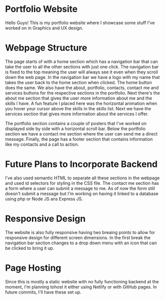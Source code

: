 # Portfolio Website
Hello Guys! This is my portfolio website where I showcase some stuff I've worked on in Graphics and UX design. 

# Webpage Structure
The page starts of with a home section which has a navigation bar that can take the user to all the other sections with just one click. The navigation bar is fixed to the top meaning the user will always see it even when they scroll down the web page. In the navigation bar we have a logo with my name that takes the user back to the home section when clicked. The home button does the same. We also have the about, portfolio, contacts, contact me and services buttons for the respective sections in the portfolio. Next there's the about me section that gives the user more information about me and the skills I have. A fun feature I placed here was the horizontal animation when you hover your cursor above the skills in the skills list. Next we have the services section that gives more information about the services I offer. 

The portfolio section contains a couple of posters that I've worked on displayed side by side with a horizontal scroll bar.
Below the portfolio section we have a contact me section where the user can send me a direct message. Finally, the page has a footer section that contains information like my contacts and a call to action.

# Future Plans to Incorporate Backend
I've also used semantic HTML to separate all these sections in the webpage and used id selectors for styling in the CSS file. The contact me section has a form where a user can submit a message to me. As of now the form still doesn't submit a message but I'm working on having it linked to a database using php or Node JS ans Express JS. 

# Responsive Design
The website is also fully responsive having two breaing points to allow for responsive design for different screen dimensions. In the first break the navigation bar section changes to a drop down menu with an icon that can be clicked to bring it up.

# Page Hosting 
Since this is mostly a static website with no fully functioning backend at the moment, I'm planning tohost it either using Netlify or with GitHub pages. In future commits, I'll have these set up.

